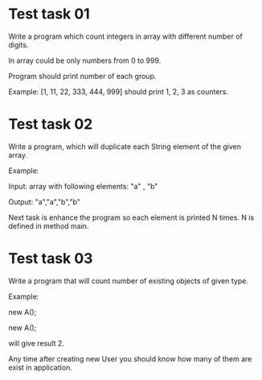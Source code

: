 # Test task 01

Write a program which count integers in array with different number of digits.

In array could be only numbers from 0 to 999.

Program should print number of each group.

Example:
[1, 11, 22, 333, 444, 999] should print 1, 2, 3 as counters.

# Test task 02

Write a program, which will duplicate each String element of the given array.

Example:

Input: array with following elements: "a" , "b"

Output: "a","a","b","b"


Next task is enhance the program so each element is printed N times. N is defined in method main.


# Test task 03

Write a program that will count number of existing objects of given type.



Example:

new A();

new A();

will give result 2.

Any time after creating new User you should know how many of them are exist in application.
